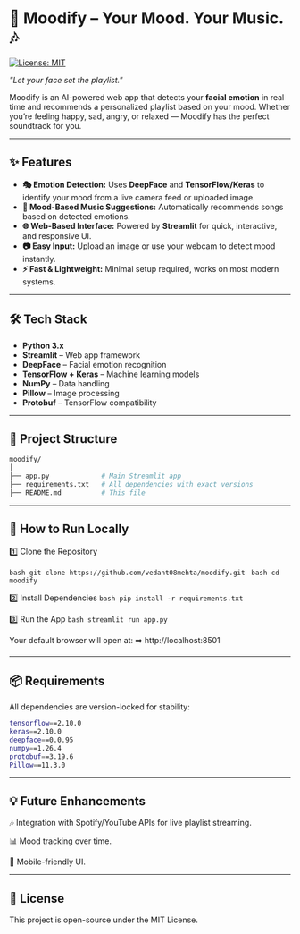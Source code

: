# 🎵 Moodify – Your Mood. Your Music. 🎶
[![License: MIT](https://img.shields.io/badge/License-MIT-yellow.svg)](LICENSE)


*"Let your face set the playlist."*

Moodify is an AI-powered web app that detects your **facial emotion** in real time and recommends a personalized playlist based on your mood. Whether you’re feeling happy, sad, angry, or relaxed — Moodify has the perfect soundtrack for you.

---

## ✨ Features

- **🎭 Emotion Detection:** Uses **DeepFace** and **TensorFlow/Keras** to identify your mood from a live camera feed or uploaded image.  
- **🎵 Mood-Based Music Suggestions:** Automatically recommends songs based on detected emotions.  
- **🌐 Web-Based Interface:** Powered by **Streamlit** for quick, interactive, and responsive UI.  
- **📷 Easy Input:** Upload an image or use your webcam to detect mood instantly.  
- **⚡ Fast & Lightweight:** Minimal setup required, works on most modern systems.  

---

## 🛠️ Tech Stack

- **Python 3.x**  
- **Streamlit** – Web app framework  
- **DeepFace** – Facial emotion recognition  
- **TensorFlow + Keras** – Machine learning models  
- **NumPy** – Data handling  
- **Pillow** – Image processing  
- **Protobuf** – TensorFlow compatibility  

---

## 📂 Project Structure
```bash
moodify/
│
├── app.py             # Main Streamlit app
├── requirements.txt   # All dependencies with exact versions
├── README.md          # This file 
```
--- 

## 🚀 How to Run Locally

1️⃣ Clone the Repository  

```bash git clone https://github.com/vedant08mehta/moodify.git ```
```bash cd moodify ```

2️⃣ Install Dependencies
```bash pip install -r requirements.txt ```

3️⃣ Run the App
```bash streamlit run app.py ```

Your default browser will open at:
➡️ http://localhost:8501

---

## 📦 Requirements

All dependencies are version-locked for stability:

```bash streamlit==1.22.0
tensorflow==2.10.0
keras==2.10.0
deepface==0.0.95
numpy==1.26.4
protobuf==3.19.6
Pillow==11.3.0 
```

---

## 💡 Future Enhancements

🎶 Integration with Spotify/YouTube APIs for live playlist streaming.

📊 Mood tracking over time.

📱 Mobile-friendly UI.

---

## 📜 License

This project is open-source under the MIT License.
